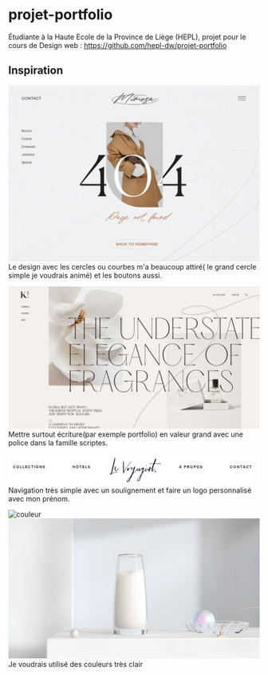 # projet-portfolio
Étudiante à la Haute Ecole de la Province de Liège (HEPL), projet pour le cours de Design web : https://github.com/hepl-dw/projet-portfolio

## Inspiration 
![inspiration_site](./images/Design1.JPG)
Le design avec les cercles ou courbes m'a beaucoup attiré( le grand cercle simple je voudrais animé) et les boutons aussi. 




![inspiration_site](./images/Design2.JPG)
Mettre surtout écriture(par exemple portfolio) en valeur grand avec une police dans la famille scriptes.



![menu](./images/Menu.JPG)
Navigation très simple avec un soulignement et faire un logo personnalisé avec mon prénom.



![couleur](./images/Palette_de_couleur.JPG)
![couleur](./images/Photo2.JPG) 
Je voudrais utilisé des couleurs très clair
